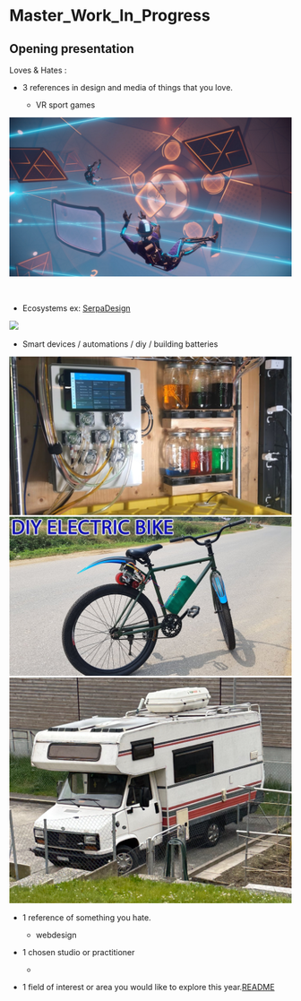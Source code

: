 # Master_Work_In_Progress

## Opening presentation

Loves & Hates :

- 3 references in design and media of things that you love.

  - VR sport games

![](Echo_VR_Header.png)

  <br/>

  - Ecosystems ex: [SerpaDesign](https://img.youtube.com/vi/nRlRPTqnBrU/0.jpg)


![](Screenshot%202024-09-23%20at%2010.32.53.png)

- Smart devices / automations / diy / building batteries 


![](maxresdefault-1.jpg)
![](maxresdefault.jpg)
![](IMG_6243.jpg)




- 1 reference of something you hate.

  - webdesign

- 1 chosen studio or practitioner

  - 

- 1 field of interest or area you would like to explore this year.[README](README.md)